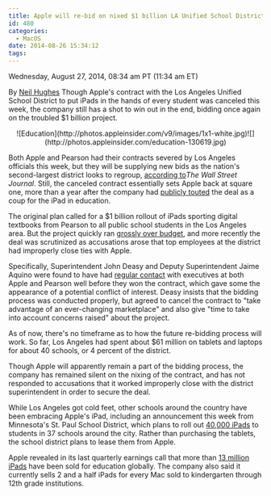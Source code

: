 ```yaml
---
title: Apple will re-bid on nixed $1 billion LA Unified School District iPad contract
id: 480
categories:
  - MacOS
date: 2014-08-26 15:34:12
tags:
---
```


<div readability="55">

 Wednesday, August 27, 2014, 08:34 am PT (11:34 am ET) 

 By [Neil Hughes](mailto:neil@appleinsider.com)
<span>Though Apple's contract with the Los Angeles Unified School District to put iPads in the hands of every student was canceled this week, the company still has a shot to win out in the end, bidding once again on the troubled $1 billion project.

</span>

<div align="center">
<div>![Education](http://photos.appleinsider.com/v9/images/1x1-white.jpg)<noscript>![](http://photos.appleinsider.com/education-130619.jpg)</noscript></div></div>

Both Apple and Pearson had their contracts severed by Los Angeles officials this week, but they will be supplying new bids as the nation's second-largest district looks to regroup, [according to](http://online.wsj.com/articles/l-a-slows-push-to-provide-ipads-to-students-a-setback-for-apple-1409096329?ru=yahoo?mod=yahoo_itp)_The Wall Street Journal_. Still, the canceled contract essentially sets Apple back at square one, more than a year after the company had [publicly touted](http://appleinsider.com/articles/13/06/19/apple-wins-30-million-ipad-contract-from-la-school-district) the deal as a coup for the iPad in education.

The original plan called for a $1 billion rollout of iPads sporting digital textbooks from Pearson to all public school students in the Los Angeles area. But the project quickly ran [grossly over budget](http://appleinsider.com/articles/13/10/25/los-angeles-school-districts-ipad-program-running-grossly-over-budget), and more recently the deal was scrutinized as accusations arose that top employees at the district had improperly close ties with Apple.

Specifically, Superintendent John Deasy and Deputy Superintendent Jaime Aquino were found to have had [regular contact](http://appleinsider.com/articles/14/08/26/la-unified-school-district-suspends-ipad-deal-faces-accusations-that-officials-had-close-ties-with-apple) with executives at both Apple and Pearson well before they won the contract, which gave some the appearance of a potential conflict of interest. Deasy insists that the bidding process was conducted properly, but agreed to cancel the contract to "take advantage of an ever-changing marketplace" and also give "time to take into account concerns raised" about the project.

As of now, there's no timeframe as to how the future re-bidding process will work. So far, Los Angeles had spent about $61 million on tablets and laptops for about 40 schools, or 4 percent of the district.

Though Apple will apparently remain a part of the bidding process, the company has remained silent on the nixing of the contract, and has not responded to accusations that it worked improperly close with the district superintendent in order to secure the deal.

While Los Angeles got cold feet, other schools around the country have been embracing Apple's iPad, including an announcement this week from Minnesota's St. Paul School District, which plans to roll out [40,000 iPads](http://appleinsider.com/articles/14/08/26/minnesota-school-district-set-to-roll-apples-ipad-out-to-40000-students) to students in 37 schools around the city. Rather than purchasing the tablets, the school district plans to lease them from Apple.

Apple revealed in its last quarterly earnings call that more than [13 million iPads](http://appleinsider.com/articles/14/07/22/notes-of-interest-from-apples-q3-2014-conference-call) have been sold for education globally. The company also said it currently sells 2 and a half iPads for every Mac sold to kindergarten through 12th grade institutions. 
</div>